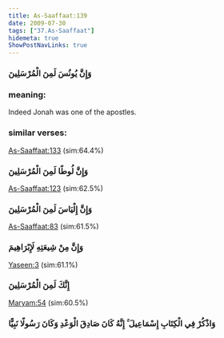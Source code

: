 ```yaml
---
title: As-Saaffaat:139
date: 2009-07-30
tags: ["37.As-Saaffaat"]
hidemeta: true 
ShowPostNavLinks: true 
---
```

### وَإِنَّ يُونُسَ لَمِنَ الْمُرْسَلِينَ
### meaning: 
Indeed Jonah was one of the apostles.
### similar verses: 

[As-Saaffaat:133](/37/133) (sim:64.4%)

### وَإِنَّ لُوطًا لَمِنَ الْمُرْسَلِينَ

[As-Saaffaat:123](/37/123) (sim:62.5%)

### وَإِنَّ إِلْيَاسَ لَمِنَ الْمُرْسَلِينَ

[As-Saaffaat:83](/37/83) (sim:61.5%)

### وَإِنَّ مِنْ شِيعَتِهِ لَإِبْرَاهِيمَ

[Yaseen:3](/36/3) (sim:61.1%)

### إِنَّكَ لَمِنَ الْمُرْسَلِينَ

[Maryam:54](/19/54) (sim:60.5%)

### وَاذْكُرْ فِي الْكِتَابِ إِسْمَاعِيلَ ۚ إِنَّهُ كَانَ صَادِقَ الْوَعْدِ وَكَانَ رَسُولًا نَبِيًّا
